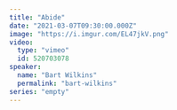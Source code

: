 ```yaml
---
title: "Abide"
date: "2021-03-07T09:30:00.000Z"
image: "https://i.imgur.com/EL47jkV.png"
video:
  type: "vimeo"
  id: 520703078
speaker:
  name: "Bart Wilkins"
  permalink: "bart-wilkins"
series: "empty"
---
```

